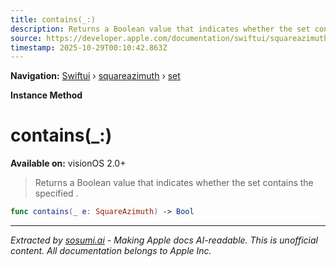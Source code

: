 ```yaml
---
title: contains(_:)
description: Returns a Boolean value that indicates whether the set contains the specified .
source: https://developer.apple.com/documentation/swiftui/squareazimuth/set/contains(_:)
timestamp: 2025-10-29T00:10:42.863Z
---
```


**Navigation:** [Swiftui](/documentation/swiftui) › [squareazimuth](/documentation/swiftui/squareazimuth) › [set](/documentation/swiftui/squareazimuth/set)

**Instance Method**

# contains(_:)

**Available on:** visionOS 2.0+

> Returns a Boolean value that indicates whether the set contains the specified .

```swift
func contains(_ e: SquareAzimuth) -> Bool
```

---

*Extracted by [sosumi.ai](https://sosumi.ai) - Making Apple docs AI-readable.*
*This is unofficial content. All documentation belongs to Apple Inc.*
